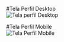 #Tela Perfil Desktop  
![Tela perfil Desktop](https://user-images.githubusercontent.com/32306887/84706901-2c9f0280-af34-11ea-9236-3d713ad5f2fc.PNG)


#Tela Perfil Mobile  
![Tela Perfil Mobile](https://user-images.githubusercontent.com/32306887/84706979-4a6c6780-af34-11ea-8af6-79ee8184558a.PNG)

